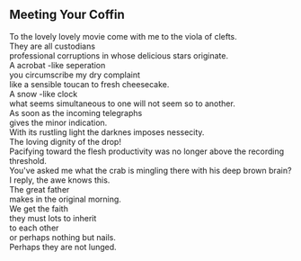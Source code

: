 Meeting Your Coffin
-------------------
To the lovely lovely movie come with me to the viola of clefts.  
They are all custodians  
professional corruptions in whose delicious stars originate.  
A acrobat -like seperation  
you circumscribe my dry complaint  
like a sensible toucan to fresh cheesecake.  
A snow -like clock  
what seems simultaneous to one will not seem so to another.  
As soon as the incoming telegraphs  
gives the minor indication.  
With its rustling light the darknes imposes nessecity.  
The loving dignity of the drop!  
Pacifying toward the flesh productivity was no longer above the recording threshold.  
You've asked me what the crab is mingling there with his deep brown brain?  
I reply, the awe knows this.  
The great father  
makes in the original morning.  
We get the faith  
they must lots to inherit  
to each other  
or perhaps nothing but nails.  
Perhaps they are not lunged.  
